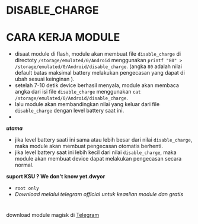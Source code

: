 # DISABLE_CHARGE


# CARA KERJA MODULE
- disaat module di flash, module akan membuat file `disable_charge` di directoty `/storage/emulated/0/Android` menggunakan `printf "80" > /storage/emulated/0/Android/disable_charge`. (angka `80` adalah nilai default batas maksimal battery melakukan pengecasan yang dapat di ubah sesuai keinginan ).
- setelah 7-10 detik device berhasil menyala, module akan membaca angka dari isi file `disable_charge` menggunakan `cat /storage/emulated/0/Android/disable_charge`.
- lalu module akan membandingkan nilai yang keluar dari file ` disable_charge` dengan level battery saat ini.
- 
 ***utama***
- jika level battery saati ini sama atau lebih besar dari nilai `disable_charge`, maka module akan membuat pengecasan otomatis berhenti.
- jika level battery saat ini lebih kecil dari nilai `disable_charge`, maka module akan membuat device dapat melakukan pengecasan secara normal.


**suport KSU ? We don't know yet.dwyor**
- `root only`
- *Download melalui telegram official untuk keaslian module dan gratis*

#
download module magisk di [Telegram](https://t.me/kutu_Moba57)
